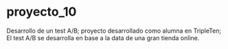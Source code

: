 # proyecto_10
Desarrollo de un test A/B; proyecto desarrollado como alumna en TripleTen;  
El test A/B se desarrolla en base a la data de una gran tienda online. 
